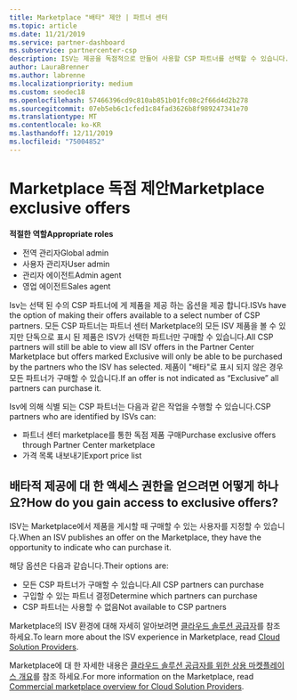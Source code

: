 ```yaml
---
title: Marketplace "배타" 제안 | 파트너 센터
ms.topic: article
ms.date: 11/21/2019
ms.service: partner-dashboard
ms.subservice: partnercenter-csp
description: ISV는 제공을 독점적으로 만들어 사용할 CSP 파트너를 선택할 수 있습니다.
author: LauraBrenner
ms.author: labrenne
ms.localizationpriority: medium
ms.custom: seodec18
ms.openlocfilehash: 57466396cd9c810ab851b01fc08c2f66d4d2b278
ms.sourcegitcommit: 07eb5eb6c1cfed1c84fad3626b8f989247341e70
ms.translationtype: MT
ms.contentlocale: ko-KR
ms.lasthandoff: 12/11/2019
ms.locfileid: "75004852"
---
```

# <a name="marketplace-exclusive-offers"></a><span data-ttu-id="0f077-103">Marketplace 독점 제안</span><span class="sxs-lookup"><span data-stu-id="0f077-103">Marketplace exclusive offers</span></span>

<span data-ttu-id="0f077-104">**적절한 역할**</span><span class="sxs-lookup"><span data-stu-id="0f077-104">**Appropriate roles**</span></span>
-   <span data-ttu-id="0f077-105">전역 관리자</span><span class="sxs-lookup"><span data-stu-id="0f077-105">Global admin</span></span>
-   <span data-ttu-id="0f077-106">사용자 관리자</span><span class="sxs-lookup"><span data-stu-id="0f077-106">User admin</span></span>
-   <span data-ttu-id="0f077-107">관리자 에이전트</span><span class="sxs-lookup"><span data-stu-id="0f077-107">Admin agent</span></span>
-   <span data-ttu-id="0f077-108">영업 에이전트</span><span class="sxs-lookup"><span data-stu-id="0f077-108">Sales agent</span></span>

<span data-ttu-id="0f077-109">Isv는 선택 된 수의 CSP 파트너에 게 제품을 제공 하는 옵션을 제공 합니다.</span><span class="sxs-lookup"><span data-stu-id="0f077-109">ISVs have the option of making their offers available to a select number of CSP partners.</span></span> <span data-ttu-id="0f077-110">모든 CSP 파트너는 파트너 센터 Marketplace의 모든 ISV 제품을 볼 수 있지만 단독으로 표시 된 제품은 ISV가 선택한 파트너만 구매할 수 있습니다.</span><span class="sxs-lookup"><span data-stu-id="0f077-110">All CSP partners will still be able to view all ISV offers in the Partner Center Marketplace but offers marked Exclusive will only be able to be purchased by the partners who the ISV has selected.</span></span> <span data-ttu-id="0f077-111">제품이 "배타"로 표시 되지 않은 경우 모든 파트너가 구매할 수 있습니다.</span><span class="sxs-lookup"><span data-stu-id="0f077-111">If an offer is not indicated as “Exclusive” all partners can purchase it.</span></span>

<span data-ttu-id="0f077-112">Isv에 의해 식별 되는 CSP 파트너는 다음과 같은 작업을 수행할 수 있습니다.</span><span class="sxs-lookup"><span data-stu-id="0f077-112">CSP partners who are identified by ISVs can:</span></span>

- <span data-ttu-id="0f077-113">파트너 센터 marketplace를 통한 독점 제품 구매</span><span class="sxs-lookup"><span data-stu-id="0f077-113">Purchase exclusive offers through Partner Center marketplace</span></span>
- <span data-ttu-id="0f077-114">가격 목록 내보내기</span><span class="sxs-lookup"><span data-stu-id="0f077-114">Export price list</span></span>

## <a name="how-do-you-gain-access-to-exclusive-offers"></a><span data-ttu-id="0f077-115">배타적 제공에 대 한 액세스 권한을 얻으려면 어떻게 하나요?</span><span class="sxs-lookup"><span data-stu-id="0f077-115">How do you gain access to exclusive offers?</span></span>

<span data-ttu-id="0f077-116">ISV는 Marketplace에서 제품을 게시할 때 구매할 수 있는 사용자를 지정할 수 있습니다.</span><span class="sxs-lookup"><span data-stu-id="0f077-116">When an ISV publishes an offer on the Marketplace, they have the opportunity to indicate who can purchase it.</span></span> 

<span data-ttu-id="0f077-117">해당 옵션은 다음과 같습니다.</span><span class="sxs-lookup"><span data-stu-id="0f077-117">Their options are:</span></span>

- <span data-ttu-id="0f077-118">모든 CSP 파트너가 구매할 수 있습니다.</span><span class="sxs-lookup"><span data-stu-id="0f077-118">All CSP partners can purchase</span></span>
- <span data-ttu-id="0f077-119">구입할 수 있는 파트너 결정</span><span class="sxs-lookup"><span data-stu-id="0f077-119">Determine which partners can purchase</span></span>
- <span data-ttu-id="0f077-120">CSP 파트너는 사용할 수 없음</span><span class="sxs-lookup"><span data-stu-id="0f077-120">Not available to CSP partners</span></span>

<span data-ttu-id="0f077-121">Marketplace의 ISV 환경에 대해 자세히 알아보려면 [클라우드 솔루션 공급자](https://docs.microsoft.com/azure/marketplace/cloud-solution-providers)를 참조 하세요.</span><span class="sxs-lookup"><span data-stu-id="0f077-121">To learn more about the ISV experience in Marketplace, read [Cloud Solution Providers](https://docs.microsoft.com/azure/marketplace/cloud-solution-providers).</span></span>

<span data-ttu-id="0f077-122">Marketplace에 대 한 자세한 내용은 [클라우드 솔루션 공급자를 위한 상용 마켓플레이스 개요](https://docs.microsoft.partner-center/commercial-marketplace-overview.md)를 참조 하세요.</span><span class="sxs-lookup"><span data-stu-id="0f077-122">For more information on the Marketplace, read [Commercial marketplace overview for Cloud Solution Providers](https://docs.microsoft.partner-center/commercial-marketplace-overview.md).</span></span>
